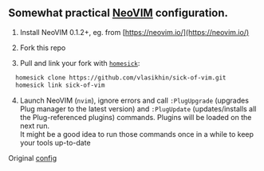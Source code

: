## Somewhat practical [NeoVIM](https://neovim.io/) configuration.

1. Install NeoVIM 0.1.2+, eg. from [https://neovim.io/](https://neovim.io/)

2. Fork this repo

3. Pull and link your fork with [`homesick`](https://github.com/technicalpickles/homesick):
```bash
  homesick clone https://github.com/vlasikhin/sick-of-vim.git
  homesick link sick-of-vim
```

4. Launch NeoVIM (`nvim`), ignore errors and call `:PlugUpgrade` (upgrades Plug manager to the latest version)
and `:PlugUpdate` (updates/installs all the Plug-referenced plugins) commands. Plugins will be loaded on the next run. \
It might be a good idea to run those commands once in a while to keep your tools up-to-date

Original [config](https://gitlab.com/kirushik/sick-of-vim)